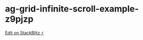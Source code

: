 # ag-grid-infinite-scroll-example-z9pjzp

[Edit on StackBlitz ⚡️](https://stackblitz.com/edit/ag-grid-infinite-scroll-example-z9pjzp)